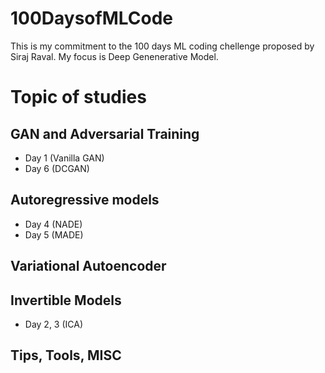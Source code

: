 # 100DaysofMLCode
This is my commitment to the 100 days ML coding chellenge proposed by Siraj Raval. My focus is Deep Genenerative Model.

# Topic of studies
## GAN and Adversarial Training
- Day 1 (Vanilla GAN)
- Day 6 (DCGAN)

## Autoregressive models
- Day 4 (NADE)
- Day 5 (MADE)

## Variational Autoencoder

## Invertible Models
- Day 2, 3 (ICA)

## Tips, Tools, MISC
